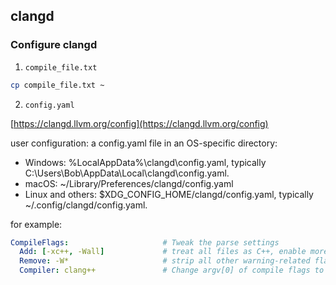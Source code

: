 ## clangd

### Configure clangd

1. `compile_file.txt`

```bash
cp compile_file.txt ~
```

2. `config.yaml`

[https://clangd.llvm.org/config](https://clangd.llvm.org/config)

user configuration: a config.yaml file in an OS-specific directory:

- Windows: %LocalAppData%\clangd\config.yaml, typically C:\Users\Bob\AppData\Local\clangd\config.yaml.
- macOS: ~/Library/Preferences/clangd/config.yaml
- Linux and others: $XDG_CONFIG_HOME/clangd/config.yaml, typically ~/.config/clangd/config.yaml.

for example:

```yaml
CompileFlags:                     # Tweak the parse settings
  Add: [-xc++, -Wall]             # treat all files as C++, enable more warnings
  Remove: -W*                     # strip all other warning-related flags
  Compiler: clang++               # Change argv[0] of compile flags to `clang++`
```


